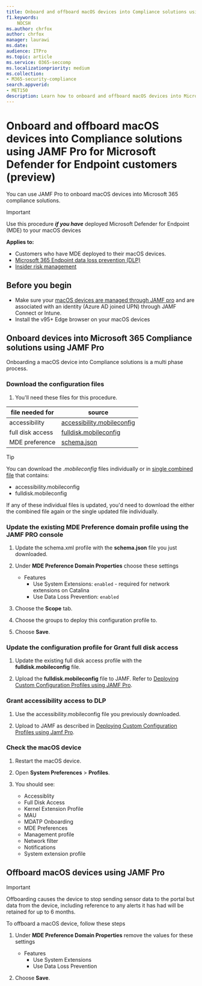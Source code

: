 ```yaml
---
title: Onboard and offboard macOS devices into Compliance solutions using JAMF Pro for Microsoft Defender for Endpoint customers (preview)
f1.keywords:
    NOCSH
ms.author: chrfox
author: chrfox
manager: laurawi
ms.date:
audience: ITPro
ms.topic: article
ms.service: O365-seccomp
ms.localizationpriority: medium
ms.collection: 
- M365-security-compliance 
search.appverid:
- MET150 
description: Learn how to onboard and offboard macOS devices into Microsoft 365 Compliance solutions using JAMF Pro for Microsoft Defender for Endpoint customers (preview)
---
```

# Onboard and offboard macOS devices into Compliance solutions using JAMF Pro for Microsoft Defender for Endpoint customers (preview)

You can use JAMF Pro to onboard macOS devices into Microsoft 365 compliance solutions.

> [!IMPORTANT]
> Use this procedure ***if you have*** deployed Microsoft Defender for Endpoint (MDE) to your macOS devices

**Applies to:**

- Customers who have MDE deployed to their macOS devices.
- [Microsoft 365 Endpoint data loss prevention (DLP)](./endpoint-dlp-learn-about.md)
- [Insider risk management](insider-risk-management.md#learn-about-insider-risk-management-in-microsoft-365)


## Before you begin

- Make sure your [macOS devices are managed through JAMF pro](https://www.jamf.com/resources/product-documentation/jamf-pro-installation-guide-for-mac/) and are associated with an identity (Azure AD joined UPN) through JAMF Connect or Intune.
- Install the v95+ Edge browser on your macOS devices

## Onboard devices into Microsoft 365 Compliance solutions using JAMF Pro

Onboarding a macOS device into Compliance solutions is a multi phase process.

### Download the configuration files

1. You'll need these files for this procedure.

|file needed for |source |
|---------|---------|
|accessibility |[accessibility.mobileconfig](https://github.com/microsoft/mdatp-xplat/blob/master/macos/mobileconfig/profiles/accessibility.mobileconfig)|
full disk access     |[fulldisk.mobileconfig](https://github.com/microsoft/mdatp-xplat/blob/master/macos/mobileconfig/profiles/fulldisk.mobileconfig)|
|MDE preference |[schema.json](https://github.com/microsoft/mdatp-xplat/blob/master/macos/schema/schema.json)

> [!TIP]
> You can download the *.mobileconfig* files individually or in [single combined file](https://github.com/microsoft/mdatp-xplat/blob/master/macos/mobileconfig/combined/mdatp-nokext.mobileconfig) that contains:
> - accessibility.mobileconfig
> - fulldisk.mobileconfig
>
>If any of these individual files is updated, you'd need to download the either the combined file again or the single updated file individually.

### Update the existing MDE Preference domain profile using the JAMF PRO console

1. Update the schema.xml profile with the **schema.json** file you just downloaded.

1. Under **MDE Preference Domain Properties** choose these settings
    - Features 
        - Use System Extensions: `enabled` - required for network extensions on Catalina
        - Use Data Loss Prevention: `enabled`

1. Choose the **Scope** tab.

1. Choose the groups to deploy this configuration profile to.

1. Choose **Save**. 

### Update the configuration profile for Grant full disk access

1. Update the existing full disk access profile with the **fulldisk.mobileconfig** file.

1. Upload the **fulldisk.mobileconfig** file to JAMF. Refer to [Deploying Custom Configuration Profiles using JAMF Pro](https://docs.jamf.com/technical-articles/Deploying_Custom_Configuration_Profiles_Using_Jamf_Pro.html).

### Grant accessibility access to DLP

1. Use the accessibility.mobileconfig file you previously downloaded.

1. Upload to JAMF as described in [Deploying Custom Configuration Profiles using Jamf Pro](https://www.jamf.com/jamf-nation/articles/648/deploying-custom-configuration-profiles-using-jamf-pro).

### Check the macOS device 

1. Restart the macOS device.

1. Open **System Preferences** > **Profiles**.

1. You should see:
    - Accessiblity
    - Full Disk Access
    - Kernel Extension Profile
    - MAU
    - MDATP Onboarding
    - MDE Preferences
    - Management profile
    - Network filter
    - Notifications
    - System extension profile

## Offboard macOS devices using JAMF Pro

> [!IMPORTANT]
> Offboarding causes the device to stop sending sensor data to the portal but data from the device, including reference to any alerts it has had will be retained for up to 6 months.

To offboard a macOS device, follow these steps

 1. Under **MDE Preference Domain Properties** remove the values for these settings
    - Features 
        - Use System Extensions
        - Use Data Loss Prevention

1. Choose **Save**.
